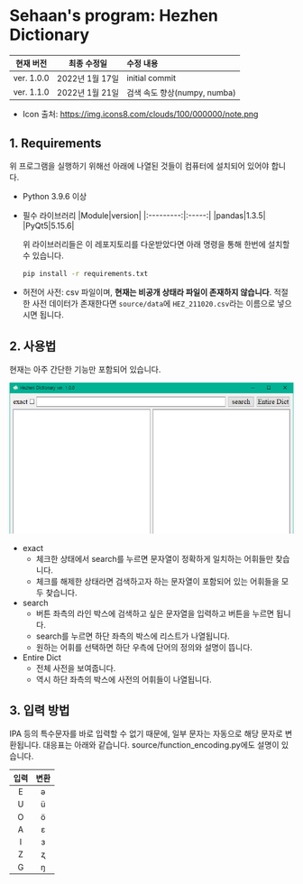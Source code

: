 # Sehaan's program: Hezhen Dictionary

|현재 버전|최종 수정일|수정 내용|
|:-------:|:---------:|:-------|
|ver. 1.0.0|2022년 1월 17일|initial commit|
|ver. 1.1.0|2022년 1월 21일|검색 속도 향상(numpy, numba)|

- Icon 출처: https://img.icons8.com/clouds/100/000000/note.png

## 1. Requirements
위 프로그램을 실행하기 위해선 아래에 나열된 것들이 컴퓨터에 설치되어 있어야 합니다.
- Python 3.9.6 이상
- 필수 라이브러리
  |Module|version|
  |:---------:|:-----:|
  |pandas|1.3.5|
  |PyQt5|5.15.6|
  
  위 라이브러리들은 이 레포지토리를 다운받았다면 아래 명령을 통해 한번에 설치할 수 있습니다.
  ```cmd
  pip install -r requirements.txt
  ```
- 허전어 사전: csv 파일이며, **현재는 비공개 상태라 파일이 존재하지 않습니다**. 적절한 사전 데이터가 존재한다면 `source/data`에 `HEZ_211020.csv`라는 이름으로 넣으시면 됩니다.

## 2. 사용법
현재는 아주 간단한 기능만 포함되어 있습니다.<br>

![content](content.png)

- exact
  - 체크한 상태에서 search를 누르면 문자열이 정확하게 일치하는 어휘들만 찾습니다.
  - 체크를 해제한 상태라면 검색하고자 하는 문자열이 포함되어 있는 어휘들을 모두 찾습니다.
- search
  - 버튼 좌측의 라인 박스에 검색하고 싶은 문자열을 입력하고 버튼을 누르면 됩니다.
  - search를 누르면 하단 좌측의 박스에 리스트가 나열됩니다.
  - 원하는 어휘를 선택하면 하단 우측에 단어의 정의와 설명이 뜹니다.
- Entire Dict
  - 전체 사전을 보여줍니다.
  - 역시 하단 좌측의 박스에 사전의 어휘들이 나열됩니다.

## 3. 입력 방법
IPA 등의 특수문자를 바로 입력할 수 없기 때문에, 일부 문자는 자동으로 해당 문자로 변환됩니다. 대응표는 아래와 같습니다. source/function_encoding.py에도 설명이 있습니다.

|입력|변환|
|:--:|:--:|
|E|ə|
|U|ü|
|O|ö|
|A|ɛ|
|I|ɜ|
|Z|ʐ|
|G|ŋ|